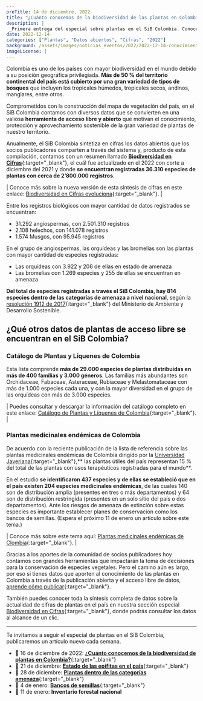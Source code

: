 ```yaml
---
preTitle: 14 de diciembre, 2022
title: "¿Cuánto conocemos de la biodiversidad de las plantas en Colombia?"
description: |
 _Primera entrega del especial sobre plantas en el SiB Colombia. Conoce el estado actual de datos sobre las plantas  del país. Encuentra más de 36.000 especies registradas de la biodiversidad colombiana._
date: 2022-12-14
categories: ["Plantas", "Datos abiertos", "Cifras", "2022"]
background: /assets/images/noticias_eventos/2022/2022-12-14-conocimiento-plantas-colombia.jpg
imageLicense: |
---
```


Colombia es uno de los países con mayor biodiversidad en el mundo debido a su posición geográfica privilegiada. **Más de 50 % del territorio continental del país está cubierto por una gran variedad de tipos de bosques** que incluyen los tropicales húmedos, tropicales secos, andinos, manglares, entre otros.

Comprometidos con la construcción del mapa de vegetación del país, en el SiB Colombia contamos con diversos datos que se convierten en una valiosa **herramienta de acceso libre y abierto** que motivan el conocimiento, protección y aprovechamiento sostenible de la gran variedad de plantas de nuestro territorio.

Anualmente, el SiB Colombia sintetiza en cifras los datos abiertos que los socios publicadores comparten a través del sistema y, producto de esta compilación, contamos con un resumen llamado **[Biodiversidad en Cifras](https://cifras.biodiversidad.co/)**{:target="_blank"}, el cuál fue actualizado en el 2022 con corte a diciembre del 2021 y donde **se encuentran registradas 36.310 especies de plantas con cerca de 2’800.000 registros**.

| Conoce más sobre la nueva versión de esta síntesis de cifras en este enlace: [Biodiversidad en Cifras evoluciona](https://biodiversidad.co/post/2022/biodiversidad-en-cifras-actualizacion/){:target="_blank"}. |

Entre los registros biológicos con mayor cantidad de datos registrados se encuentran:

* 31.292 angiospermas, con 2.501.310 registros
* 2.108 helechos, con 141.078 registros
* 1.574 Musgos, con 95.945 registros

En el grupo de angiospermas, las orquídeas y las bromelias son las plantas con mayor cantidad de especies registradas: 

* Las orquídeas con 3.922 y 206 de ellas en estado de amenaza
* Las bromelias con 1.269 especies y 255 de ellas se encuentran en amenaza

**Del total de especies registradas a través el SiB Colombia, hay 814 especies dentro de las categorías de amenaza a nivel nacional**, según la [resolución 1912 de 2017](https://ipt.biodiversidad.co/sib/resource?r=resolucion1912-2017mads){:target="_blank"} del Ministerio de Ambiente y Desarrollo Sostenible. 

## ¿Qué otros datos de plantas de acceso libre se encuentran en el SiB Colombia?

### Catálogo de Plantas y Líquenes de Colombia

Esta lista comprende **más de 29.000 especies de plantas distribuidas en más de 400 familias y 3.000 géneros**. Las familias más abundantes son Orchidaceae, Fabaceae, Asteraceae, Rubiaceae y Melastomataceae con más de 1.000 especies cada una, y con la mayor diversidad en el grupo de las orquídeas con más de 3.000 especies.

| Puedes consultar y descargar la información del catálogo completo en este enlace: [Catálogo de Plantas y Líquenes de Colombia](https://ipt.biodiversidad.co/sib/resource?r=catalogo_plantas_liquenes#anchor-description){:target="_blank"}. |

### Plantas medicinales endémicas de Colombia

De acuerdo con la reciente publicación de la lista de referencia sobre las plantas medicinales endémicas de Colombia dirigido por la [Universidad Javeriana](https://www.javeriana.edu.co/inicio){:target="_blank"},** las plantas útiles del país representan 15 % del total de las plantas con usos terapéuticos registradas para el mundo**. 

En el estudio **se identificaron 437 especies y de ellas se estableció que en el país existen 204 especies medicinales endémicas**, de las cuales 140 son de distribución amplia (presentes en tres o más departamentos) y 64 son de distribución restringida (presentes en un solo sitio del país o dos departamentos). Ante los riesgos de amenaza de extinción sobre estas especies es importante establecer planes de conservación como los bancos de semillas. (Espera el próximo 11 de enero un artículo sobre este tema.)

| Conoce más sobre este tema aquí: [Plantas medicinales endémicas de Clombia](https://ipt.biodiversidad.co/sib/resource?r=puj_002#anchor-description){:target="_blank"}. |

Gracias a los aportes de la comunidad de socios publicadores hoy contamos con grandes herramientas que impactarán la toma de decisiones para la conservación de especies vegetales. Pero el camino aún es largo, por eso si tienes datos que aporten al conocimiento de las plantas en Colombia a través de la publicación abierta y el acceso libre de datos, [aprende cómo publicar](https://biodiversidad.co/compartir/guia-para-publicar/){:target="_blank"}.

También puedes conocer toda la síntesis completa de datos sobre la actualidad de cifras de plantas en el país en nuestra sección especial [Biodiversidad en Cifras](https://cifras.biodiversidad.co/){:target="_blank"}, donde podrás consultar los datos al alcance de un clic.

---

Te invitamos a seguir el especial de plantas en el SiB Colombia, publicaremos un artículo nuevo cada semana.

* 📅 16 de diciembre de 2022: **[¿Cuánto conocemos de la biodiversidad de plantas en Colombia?](https://biodiversidad.co/post/2022/conocimiento-plantas-colombia/)**{:target="_blank"}
* 📅 21 de diciembre: **[Estado de las epífitas en el país](https://biodiversidad.co/post/2022/epifitas-plantas-colombia/)**{:target="_blank"}
* 📅 28 de diciembre: **[Plantas dentro de las categorías amenaza](https://biodiversidad.co/post/2022/extincion-plantas-colombia/)**{:target="_blank"}
* 📅 4 de enero: **[Bancos de semillas](https://biodiversidad.co/post/2023/bancos-semillas-plantas-colombia)**{:target="_blank"}
* 📅 11 de enero: **Inventario forestal nacional**
